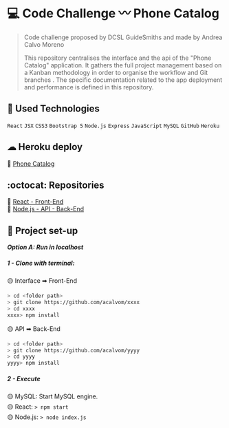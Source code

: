 # 💻 Code Challenge 〰️ Phone Catalog
> Code challenge proposed by DCSL GuideSmiths and 
> made by Andrea Calvo Moreno
>
>
> This repository centralises the interface and the api of the "Phone Catalog" application. 
  It gathers the full project management based on a Kanban methodology in order to organise the workflow and Git branches .
  The specific documentation related to the app deployment and performance is defined in this repository.


## 🔧 Used Technologies
`React` `JSX` `CSS3` `Bootstrap 5` `Node.js` `Express` `JavaScript` `MySQL` `GitHub` `Heroku`

## ☁ Heroku deploy
🔗 [Phone Catalog](https://zzzzzz)  

## :octocat: Repositories  
🔗 [React - Front-End](https://github.com/acalvom/xxxx)  
🔗 [Node.js - API - Back-End](https://github.com/acalvom/xxxx)  

## 🏁 Project set-up

***Option A: Run in localhost***

##### 1 - Clone with terminal:
🟡 Interface ➡ Front-End
```sh
> cd <folder path>
> git clone https://github.com/acalvom/xxxx
> cd xxxx
xxxx> npm install
```
🟡 API ➡ Back-End
```sh
> cd <folder path>
> git clone https://github.com/acalvom/yyyy
> cd yyyy
yyyy> npm install
```
##### 2 - Execute  
🟡 MySQL: Start MySQL engine.  
🟡 React: `> npm start`  
🟡 Node.js: `> node index.js`  
